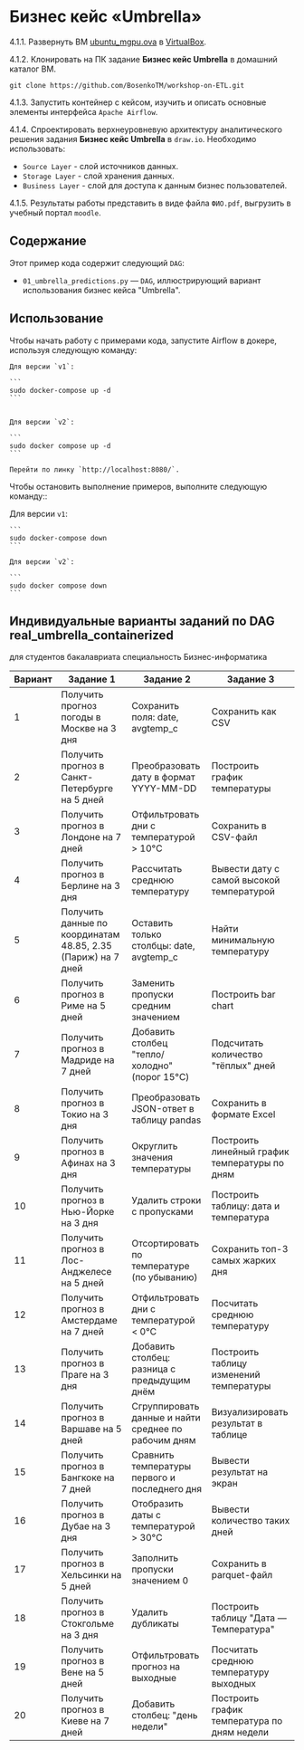 # Бизнес кейс «Umbrella»

4.1.1. Развернуть ВМ [ubuntu_mgpu.ova](https://disk.yandex.ru/d/Psofa9xtbgUEOw) в [VirtualBox](https://disk.yandex.ru/d/3fD00plnL_a4Cw).

4.1.2. Клонировать на ПК задание **Бизнес кейс Umbrella** в домашний каталог ВМ. 

`git clone https://github.com/BosenkoTM/workshop-on-ETL.git`

4.1.3. Запустить контейнер с кейсом, изучить и описать основные элементы интерфейса `Apache Airflow`. 

4.1.4. Спроектировать верхнеуровневую архитектуру аналитического решения задания **Бизнес кейс Umbrella** в `draw.io`. Необходимо использовать:
   - `Source Layer` - слой источников данных.
   - `Storage Layer` - слой хранения данных.
   - `Business Layer` - слой для доступа к данным бизнес пользователей.

4.1.5. Результаты работы представить в виде файла `ФИО.pdf`, выгрузить в учебный портал `moodle`.
## Содержание

Этот пример кода содержит следующий `DAG`:

- `01_umbrella_predictions.py` — `DAG`, иллюстрирующий вариант использования бизнес кейса "Umbrella".

## Использование

Чтобы начать работу с примерами кода, запустите Airflow в докере, используя следующую команду:

    Для версии `v1`:

    ```
    sudo docker-compose up -d
    ```
     

    Для версии `v2`:

    ```
    sudo docker compose up -d
    ```

    Перейти по линку `http://localhost:8080/`.

Чтобы остановить выполнение примеров, выполните следующую команду::

 Для версии `v1`:

    ```
    sudo docker-compose down
    ```
     
    Для версии `v2`:

    ```
    sudo docker compose down
    ```

## Индивидуальные варианты заданий по DAG real_umbrella_containerized
 для студентов бакалавриата специальность Бизнес-информатика


 | Вариант | Задание 1 | Задание 2 | Задание 3 |
|----------|-----------|------------|------------|
| 1 | Получить прогноз погоды в Москве на 3 дня | Сохранить поля: date, avgtemp_c | Сохранить как CSV |
| 2 | Получить прогноз в Санкт-Петербурге на 5 дней | Преобразовать дату в формат YYYY-MM-DD | Построить график температуры |
| 3 | Получить прогноз в Лондоне на 7 дней | Отфильтровать дни с температурой > 10°C | Сохранить в CSV-файл |
| 4 | Получить прогноз в Берлине на 3 дня | Рассчитать среднюю температуру | Вывести дату с самой высокой температурой |
| 5 | Получить данные по координатам 48.85, 2.35 (Париж) на 7 дней | Оставить только столбцы: date, avgtemp_c | Найти минимальную температуру |
| 6 | Получить прогноз в Риме на 5 дней | Заменить пропуски средним значением | Построить bar chart |
| 7 | Получить прогноз в Мадриде на 7 дней | Добавить столбец "тепло/холодно" (порог 15°C) | Подсчитать количество "тёплых" дней |
| 8 | Получить прогноз в Токио на 3 дня | Преобразовать JSON-ответ в таблицу pandas | Сохранить в формате Excel |
| 9 | Получить прогноз в Афинах на 3 дня | Округлить значения температуры | Построить линейный график температуры по дням |
| 10 | Получить прогноз в Нью-Йорке на 3 дня | Удалить строки с пропусками | Построить таблицу: дата и температура |
| 11 | Получить прогноз в Лос-Анджелесе на 5 дней | Отсортировать по температуре (по убыванию) | Сохранить топ-3 самых жарких дня |
| 12 | Получить прогноз в Амстердаме на 7 дней | Отфильтровать дни с температурой < 0°C | Посчитать среднюю температуру |
| 13 | Получить прогноз в Праге на 3 дня | Добавить столбец: разница с предыдущим днём | Построить таблицу изменений температуры |
| 14 | Получить прогноз в Варшаве на 5 дней | Сгруппировать данные и найти среднее по рабочим дням | Визуализировать результат в таблице |
| 15 | Получить прогноз в Бангкоке на 7 дней | Сравнить температуры первого и последнего дня | Вывести результат на экран |
| 16 | Получить прогноз в Дубае на 3 дня | Отобразить даты с температурой > 30°C | Вывести количество таких дней |
| 17 | Получить прогноз в Хельсинки на 5 дней | Заполнить пропуски значением 0 | Сохранить в parquet-файл |
| 18 | Получить прогноз в Стокгольме на 3 дня | Удалить дубликаты | Построить таблицу "Дата — Температура" |
| 19 | Получить прогноз в Вене на 5 дней | Отфильтровать прогноз на выходные | Посчитать среднюю температуру выходных |
| 20 | Получить прогноз в Киеве на 7 дней | Добавить столбец: "день недели" | Построить график температура по дням недели |
